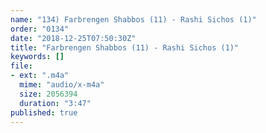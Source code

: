 ```yaml
---
name: "134) Farbrengen Shabbos (11) - Rashi Sichos (1)"
order: "0134"
date: "2018-12-25T07:50:30Z"
title: "Farbrengen Shabbos (11) - Rashi Sichos (1)"
keywords: []
file:
- ext: ".m4a"
  mime: "audio/x-m4a"
  size: 2056394
  duration: "3:47"
published: true
---
```


